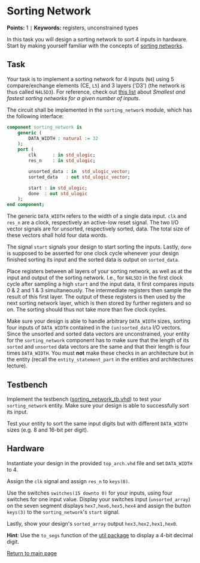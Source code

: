 
# Sorting Network
**Points:** 1 ` | ` **Keywords:** registers, unconstrained types

In this task you will design a sorting network to sort 4 inputs in hardware.
Start by making yourself familiar with the concepts of [sorting networks](https://en.wikipedia.org/wiki/Sorting_network).

## Task

Your task is to implement a sorting network for 4 inputs (`N4`) using 5 compare/exchange elements (CE, `L5`) and 3 layers ('D3') (the network is thus called `N4L5D3`).
For reference, check out [this list](https://bertdobbelaere.github.io/sorting_networks.html) about *Smallest and fastest sorting networks for a given number of inputs*.

The circuit shall be implemented in the `sorting_network` module, which has the following interface:

```vhdl
component sorting_network is
	generic (
		DATA_WIDTH : natural := 32
	);
	port (
		clk      : in std_ulogic;
		res_n    : in std_ulogic;

		unsorted_data : in  std_ulogic_vector;
		sorted_data   : out std_ulogic_vector;

		start : in std_ulogic;
		done  : out std_ulogic
	);
end component;
```

The generic `DATA_WIDTH` refers to the width of a single data input.
`clk` and `res_n` are a clock, respectively an active-low reset signal.
The two I/O vector signals are for unsorted, respectively sorted, data.
The total size of these vectors shall hold four data words.

The signal `start` signals your design to start sorting the inputs.
Lastly, `done` is supposed to be asserted for one clock cycle whenever your design finished sorting its input and the sorted data is output on `sorted_data`.

Place registers between all layers of your sorting network, as well as at the input and output of the sorting network.
I.e., for `N4L5D3` in the first clock cycle after sampling a high `start` and the input data, it first compares inputs 0 & 2 and 1 & 3 simultaneously.
The intermediate registers then sample the result of this first layer.
The output of these registers is then used by the next sorting network layer, which is then stored by further registers and so on.
The sorting should thus not take more than five clock cycles.


Make sure your design is able to handle arbitrary `DATA_WIDTH` sizes, sorting four inputs of `DATA_WIDTH` contained in the `(un)sorted_data` I/O vectors.
Since the unsorted and sorted data vectors are unconstrained, your entity for the `sorting_network` component has to make sure that the length of its `sorted` and `unsorted` data vectors are the same and that their length is four times `DATA_WIDTH`.
You must **not** make these checks in an architecture but in the entity (recall the `entity_statement_part` in the entities and architectures lecture).

## Testbench

Implement the testbench ([sorting_network_tb.vhd](./tb/sorting_network_tb.vhd)) to test your `sorting_network` entity.
Make sure your design is able to successfully sort its input.

Test your entity to sort the same input digits but with different `DATA_WIDTH` sizes (e.g. 8 and 16-bit per digit).

## Hardware

Instantiate your design in the provided `top_arch.vhd` file and set `DATA_WIDTH` to 4.

Assign the `clk` signal and assign `res_n` to `keys(0)`.

Use the switches `switches(15 downto 0)` for your inputs, using four switches for one input value.
Display your switches input (`unsorted_array`) on the seven segment displays `hex7,hex6,hex5,hex4` and assign the button `keys(3)` to the `sorting_network`'s `start` signal.

Lastly, show your design's `sorted_array` output `hex3,hex2,hex1,hex0`.

**Hint**: Use the `to_segs` function of the [util package](../../lib/util/doc.md) to display a 4-bit decimal digit.



[Return to main page](../../readme.md)
